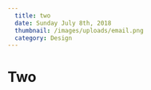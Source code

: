 ```yaml
---
  title: two
  date: Sunday July 8th, 2018
  thumbnail: /images/uploads/email.png
  category: Design
---
```

 # Two


